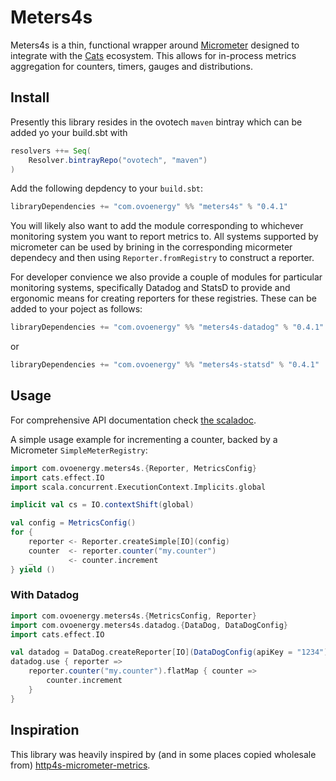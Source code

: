 # Meters4s

Meters4s is a thin, functional wrapper around [Micrometer](https://micrometer.io/) designed to integrate 
with the [Cats](https://typelevel.org/cats/) ecosystem.  This allows for in-process metrics aggregation 
for counters, timers, gauges and distributions.

## Install

Presently this library resides in the ovotech `maven` bintray which can be added yo your build.sbt with

```scala
resolvers ++= Seq(
    Resolver.bintrayRepo("ovotech", "maven")
)
```

Add the following depdency to your `build.sbt`:

```scala
libraryDependencies += "com.ovoenergy" %% "meters4s" % "0.4.1"
```

You will likely also want to add the module corresponding to whichever monitoring system you want to report metrics to.  All 
systems supported by micrometer can be used by brining in the corresponding micormeter dependecy and then using 
`Reporter.fromRegistry` to construct a reporter.

For developer convience we also provide a couple of modules for particular monitoring systems, specifically Datadog and 
StatsD to provide and ergonomic means for creating reporters for these registries.  These can be added to your poject as follows:

```scala
libraryDependencies += "com.ovoenergy" %% "meters4s-datadog" % "0.4.1"
```

or

```scala
libraryDependencies += "com.ovoenergy" %% "meters4s-statsd" % "0.4.1"
```

## Usage

For comprehensive API documentation check [the scaladoc](https://ovotech.github.io/meters4s/latest/api/).

A simple usage example for incrementing a counter, backed by a Micrometer `SimpleMeterRegistry`:

```scala
import com.ovoenergy.meters4s.{Reporter, MetricsConfig}
import cats.effect.IO
import scala.concurrent.ExecutionContext.Implicits.global

implicit val cs = IO.contextShift(global)

val config = MetricsConfig()
for {
    reporter <- Reporter.createSimple[IO](config)
    counter  <- reporter.counter("my.counter")
    _        <- counter.increment
} yield ()
```

### With Datadog

```scala
import com.ovoenergy.meters4s.{MetricsConfig, Reporter}
import com.ovoenergy.meters4s.datadog.{DataDog, DataDogConfig}
import cats.effect.IO

val datadog = DataDog.createReporter[IO](DataDogConfig(apiKey = "1234"), MetricsConfig())
datadog.use { reporter =>
    reporter.counter("my.counter").flatMap { counter =>
        counter.increment
    }
}
```

## Inspiration

This library was heavily inspired by (and in some places copied wholesale from) [http4s-micrometer-metrics](https://github.com/ovotech/http4s-micrometer-metrics).
